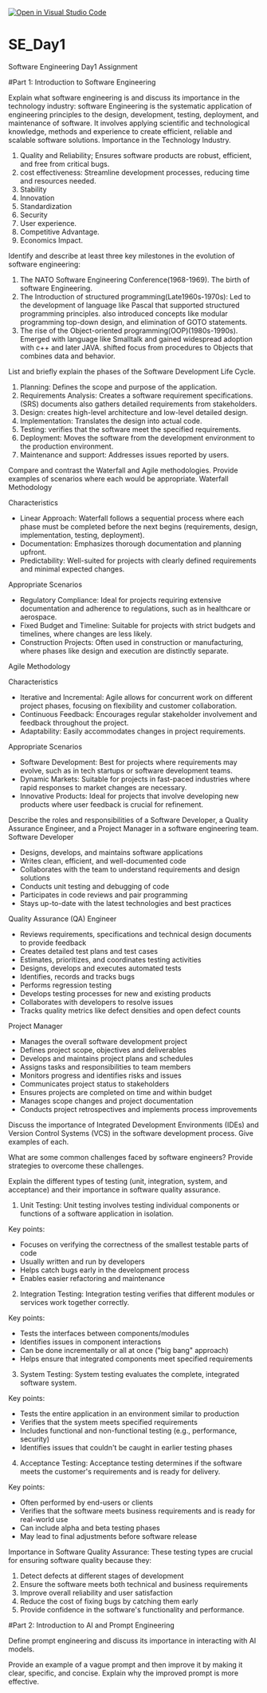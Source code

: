[![Open in Visual Studio Code](https://classroom.github.com/assets/open-in-vscode-2e0aaae1b6195c2367325f4f02e2d04e9abb55f0b24a779b69b11b9e10269abc.svg)](https://classroom.github.com/online_ide?assignment_repo_id=15807041&assignment_repo_type=AssignmentRepo)
# SE_Day1
Software Engineering Day1 Assignment

#Part 1: Introduction to Software Engineering

Explain what software engineering is and discuss its importance in the technology industry: software Engineering is the systematic application of engineering principles to the design, development, testing, deployment, and maintenance of software. It involves applying scientific and technological knowledge, methods and experience to create efficient, reliable and scalable software solutions.
Importance in the Technology Industry.
1. Quality and Reliability; Ensures software products are robust, efficient, and free from critical bugs.
2. cost effectiveness: Streamline development processes, reducing time and resources needed.
3. Stability
4. Innovation
5. Standardization
6. Security
7. User experience.
8. Competitive Advantage.
9. Economics Impact.


Identify and describe at least three key milestones in the evolution of software engineering:
1. The NATO Software Engineering Conference(1968-1969). The birth of software Engineering.
2. The Introduction of structured programming(Late1960s-1970s): Led to the development of language like Pascal that supported structured programming principles. also introduced concepts like modular programming top-down design, and elimination of GOTO statements.
3. The rise of the Object-oriented programming(OOP)(1980s-1990s). Emerged with language like Smalltalk and gained widespread adoption with c++ and later JAVA.
shifted focus from procedures to Objects that combines data and behavior.


List and briefly explain the phases of the Software Development Life Cycle.
1. Planning: Defines the scope and purpose of the application.
2. Requirements Analysis: Creates a software requirement specifications.(SRS) documents also gathers detailed requirements from stakeholders.
3. Design: creates high-level architecture and low-level detailed design.
4. Implementation: Translates the design into actual code.
5. Testing: verifies that the software meet the specified requirements.
6. Deployment: Moves the software from the development environment to the production environment.
7. Maintenance and support: Addresses issues reported by users.


Compare and contrast the Waterfall and Agile methodologies. Provide examples of scenarios where each would be appropriate.
Waterfall Methodology

Characteristics
- Linear Approach: Waterfall follows a sequential process where each phase must be completed before the next begins (requirements, design, implementation, testing, deployment).
- Documentation: Emphasizes thorough documentation and planning upfront.
- Predictability: Well-suited for projects with clearly defined requirements and minimal expected changes.

Appropriate Scenarios
- Regulatory Compliance: Ideal for projects requiring extensive documentation and adherence to regulations, such as in healthcare or aerospace.
- Fixed Budget and Timeline: Suitable for projects with strict budgets and timelines, where changes are less likely.
- Construction Projects: Often used in construction or manufacturing, where phases like design and execution are distinctly separate.

Agile Methodology

Characteristics
- Iterative and Incremental: Agile allows for concurrent work on different project phases, focusing on flexibility and customer collaboration.
- Continuous Feedback: Encourages regular stakeholder involvement and feedback throughout the project.
- Adaptability: Easily accommodates changes in project requirements.

 Appropriate Scenarios
- Software Development: Best for projects where requirements may evolve, such as in tech startups or software development teams.
- Dynamic Markets: Suitable for projects in fast-paced industries where rapid responses to market changes are necessary.
- Innovative Products: Ideal for projects that involve developing new products where user feedback is crucial for refinement.

Describe the roles and responsibilities of a Software Developer, a Quality Assurance Engineer, and a Project Manager in a software engineering team.
Software Developer

- Designs, develops, and maintains software applications
- Writes clean, efficient, and well-documented code
- Collaborates with the team to understand requirements and design solutions
- Conducts unit testing and debugging of code
- Participates in code reviews and pair programming
- Stays up-to-date with the latest technologies and best practices

Quality Assurance (QA) Engineer 

- Reviews requirements, specifications and technical design documents to provide feedback
- Creates detailed test plans and test cases
- Estimates, prioritizes, and coordinates testing activities
- Designs, develops and executes automated tests
- Identifies, records and tracks bugs
- Performs regression testing 
- Develops testing processes for new and existing products
- Collaborates with developers to resolve issues
- Tracks quality metrics like defect densities and open defect counts

Project Manager

- Manages the overall software development project 
- Defines project scope, objectives and deliverables
- Develops and maintains project plans and schedules
- Assigns tasks and responsibilities to team members
- Monitors progress and identifies risks and issues
- Communicates project status to stakeholders
- Ensures projects are completed on time and within budget
- Manages scope changes and project documentation
- Conducts project retrospectives and implements process improvements

Discuss the importance of Integrated Development Environments (IDEs) and Version Control Systems (VCS) in the software development process. Give examples of each.


What are some common challenges faced by software engineers? Provide strategies to overcome these challenges.


Explain the different types of testing (unit, integration, system, and acceptance) and their importance in software quality assurance.
1. Unit Testing:
Unit testing involves testing individual components or functions of a software application in isolation. 

Key points:
- Focuses on verifying the correctness of the smallest testable parts of code
- Usually written and run by developers
- Helps catch bugs early in the development process
- Enables easier refactoring and maintenance

2. Integration Testing:
Integration testing verifies that different modules or services work together correctly.

Key points:
- Tests the interfaces between components/modules
- Identifies issues in component interactions
- Can be done incrementally or all at once ("big bang" approach)
- Helps ensure that integrated components meet specified requirements

3. System Testing:
System testing evaluates the complete, integrated software system.

Key points:
- Tests the entire application in an environment similar to production
- Verifies that the system meets specified requirements
- Includes functional and non-functional testing (e.g., performance, security)
- Identifies issues that couldn't be caught in earlier testing phases

4. Acceptance Testing:
Acceptance testing determines if the software meets the customer's requirements and is ready for delivery.

Key points:
- Often performed by end-users or clients
- Verifies that the software meets business requirements and is ready for real-world use
- Can include alpha and beta testing phases
- May lead to final adjustments before software release

Importance in Software Quality Assurance:
These testing types are crucial for ensuring software quality because they:

1. Detect defects at different stages of development
2. Ensure the software meets both technical and business requirements
3. Improve overall reliability and user satisfaction
4. Reduce the cost of fixing bugs by catching them early
5. Provide confidence in the software's functionality and performance.

#Part 2: Introduction to AI and Prompt Engineering


Define prompt engineering and discuss its importance in interacting with AI models.


Provide an example of a vague prompt and then improve it by making it clear, specific, and concise. Explain why the improved prompt is more effective.

